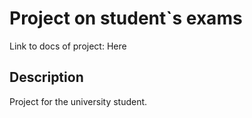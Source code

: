 <h1>Project on student`s exams</h1>
<p>Link to docs of project: <a url="https://docs.google.com/document/d/12Zj5wz94IHPF2RwJ-yiUcFjvF69dLSiEMKQ8PpNF2kQ/edit#">Here</a><p>
<h2>Description</h2>
Project for the university student.

